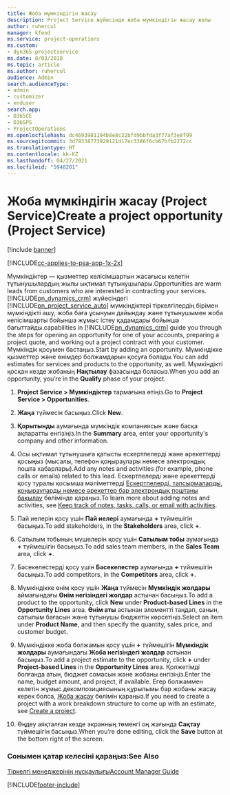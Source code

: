```yaml
---
title: Жоба мүмкіндігін жасау
description: Project Service жүйесінде жоба мүмкіндігін жасау жолы
author: ruhercul
manager: kfend
ms.service: project-operations
ms.custom:
- dyn365-projectservice
ms.date: 8/03/2018
ms.topic: article
ms.author: ruhercul
audience: Admin
search.audienceType:
- admin
- customizer
- enduser
search.app:
- D365CE
- D365PS
- ProjectOperations
ms.openlocfilehash: dc4693981194b8e8c22bfd9bbfda3f77af3e8f99
ms.sourcegitcommit: 3d78338773929121d17ec3386f6cb67bfb2272cc
ms.translationtype: HT
ms.contentlocale: kk-KZ
ms.lasthandoff: 04/27/2021
ms.locfileid: "5948201"
---
```

# <a name="create-a-project-opportunity-project-service"></a><span data-ttu-id="7678b-103">Жоба мүмкіндігін жасау (Project Service)</span><span class="sxs-lookup"><span data-stu-id="7678b-103">Create a project opportunity (Project Service)</span></span>

[!include [banner](../includes/psa-now-project-operations.md)]

[!INCLUDE[cc-applies-to-psa-app-1x-2x](../includes/cc-applies-to-psa-app-1x-2x.md)]

<span data-ttu-id="7678b-104">Мүмкіндіктер — қызметтер келісімшартын жасағысы келетін тұтынушылардың жылы ықтимал тұтынушылары.</span><span class="sxs-lookup"><span data-stu-id="7678b-104">Opportunities are warm leads from customers who are interested in contracting your services.</span></span> [!INCLUDE[pn_dynamics_crm](../includes/pn-dynamics-crm.md)] <span data-ttu-id="7678b-105">жүйесіндегі [!INCLUDE[pn_project_service_auto](../includes/pn-project-service-auto.md)] мүмкіндіктері тіркелгілердің бірімен мүмкіндікті ашу, жоба баға ұсынуын дайындау және тұтынушымен жоба келісімшарты бойынша жұмыс істеу қадамдары бойынша бағыттайды.</span><span class="sxs-lookup"><span data-stu-id="7678b-105">capabilities in [!INCLUDE[pn_dynamics_crm](../includes/pn-dynamics-crm.md)] guide you through the steps for opening an opportunity for one of your accounts, preparing a project quote, and working out a project contract with your customer.</span></span> <span data-ttu-id="7678b-106">Мүмкіндік қосумен бастаңыз.</span><span class="sxs-lookup"><span data-stu-id="7678b-106">Start by adding an opportunity.</span></span> <span data-ttu-id="7678b-107">Мүмкіндікке қызметтер және өнімдер болжамдарын қосуға болады.</span><span class="sxs-lookup"><span data-stu-id="7678b-107">You can add estimates for services and products to the opportunity, as well.</span></span> <span data-ttu-id="7678b-108">Мүмкіндікті қосқан кезде жобаның **Нақтылау** фазасында боласыз.</span><span class="sxs-lookup"><span data-stu-id="7678b-108">When you add an opportunity, you’re in the **Qualify** phase of your project.</span></span>  
  
1.  <span data-ttu-id="7678b-109">**Project Service > Мүмкіндіктер** тармағына өтіңіз.</span><span class="sxs-lookup"><span data-stu-id="7678b-109">Go to **Project Service > Opportunities**.</span></span>  
  
2.  <span data-ttu-id="7678b-110">**Жаңа** түймесін басыңыз.</span><span class="sxs-lookup"><span data-stu-id="7678b-110">Click **New**.</span></span>  
  
3.  <span data-ttu-id="7678b-111">**Қорытынды** аумағында мүмкіндік компаниясын және басқа ақпаратты енгізіңіз.</span><span class="sxs-lookup"><span data-stu-id="7678b-111">In the **Summary** area, enter your opportunity's company and other information.</span></span>  
  
4.  <span data-ttu-id="7678b-112">Осы ықтимал тұтынушыға қатысты ескертпелерді және әрекеттерді қосыңыз (мысалы, телефон қоңыраулары немесе электрондық пошта хабарлары).</span><span class="sxs-lookup"><span data-stu-id="7678b-112">Add any notes and activities (for example, phone calls or emails) related to this lead.</span></span> <span data-ttu-id="7678b-113">Ескертпелерді және әрекеттерді қосу туралы қосымша мәліметтерді [Ескертпелерді, тапсырмаларды, қоңырауларды немесе әрекеттер бар электрондық поштаны бақылау](/dynamics365/customerengagement/on-premises/basics/work-with-activities) бөлімінде қараңыз.</span><span class="sxs-lookup"><span data-stu-id="7678b-113">To learn more about adding notes and activities, see [Keep track of notes, tasks, calls, or email with activities](/dynamics365/customerengagement/on-premises/basics/work-with-activities).</span></span>  
  
5.  <span data-ttu-id="7678b-114">Пай иелерін қосу үшін **Пай иелері** аумағында **+** түймешігін басыңыз.</span><span class="sxs-lookup"><span data-stu-id="7678b-114">To add stakeholders, in the **Stakeholders** area, click **+**.</span></span>  
  
6.  <span data-ttu-id="7678b-115">Сатылым тобының мүшелерін қосу үшін **Сатылым тобы** аумағында **+** түймешігін басыңыз.</span><span class="sxs-lookup"><span data-stu-id="7678b-115">To add sales team members, in the **Sales Team** area, click **+**.</span></span>  
  
7.  <span data-ttu-id="7678b-116">Бәсекелестерді қосу үшін **Бәсекелестер** аумағында **+** түймешігін басыңыз.</span><span class="sxs-lookup"><span data-stu-id="7678b-116">To add competitors, in the **Competitors** area, click **+**.</span></span>  
  
8.  <span data-ttu-id="7678b-117">Мүмкіндікке өнім қосу үшін **Жаңа** түймесін **Мүмкіндік жолдары** аймағындағы **Өнім негізіндегі жолдар** астынан басыңыз.</span><span class="sxs-lookup"><span data-stu-id="7678b-117">To add a product to the opportunity, click **New** under **Product-based Lines** in the **Opportunity Lines** area.</span></span> <span data-ttu-id="7678b-118">**Өнім аты** астынан элементті таңдап, санын, сатылым бағасын және тұтынушы бюджетін көрсетіңіз.</span><span class="sxs-lookup"><span data-stu-id="7678b-118">Select an item under **Product Name**, and then specify the quantity, sales price, and customer budget.</span></span>  
  
9. <span data-ttu-id="7678b-119">Мүмкіндікке жоба болжамын қосу үшін **+** түймешігін **Мүмкіндік жолдары** аумағындағы **Жоба негізіндегі жолдар** астынан басыңыз.</span><span class="sxs-lookup"><span data-stu-id="7678b-119">To add a project estimate to the opportunity, click **+** under **Project-based Lines** in the **Opportunity Lines** area.</span></span> <span data-ttu-id="7678b-120">Қолжетімді болғанда атын, бюджет сомасын және жобаны енгізіңіз.</span><span class="sxs-lookup"><span data-stu-id="7678b-120">Enter the name, budget amount, and project, if available.</span></span> <span data-ttu-id="7678b-121">Егер болжаммен келетін жұмыс декомпозициясының құрылымы бар жобаны жасау керек болса,  [Жоба жасау](../psa/create-project.md) бөлімін қараңыз.</span><span class="sxs-lookup"><span data-stu-id="7678b-121">If you need to create a project with a work breakdown structure to come up with an estimate, see [Create a project](../psa/create-project.md).</span></span>  
  
10. <span data-ttu-id="7678b-122">Өңдеу аяқталған кезде экранның төменгі оң жағында **Сақтау** түймешігін басыңыз.</span><span class="sxs-lookup"><span data-stu-id="7678b-122">When you’re done editing, click the **Save** button at the bottom right of the screen.</span></span>  
  
### <a name="see-also"></a><span data-ttu-id="7678b-123">Сонымен қатар келесіні қараңыз:</span><span class="sxs-lookup"><span data-stu-id="7678b-123">See Also</span></span>  
 [<span data-ttu-id="7678b-124">Тіркелгі менеджерінің нұсқаулығы</span><span class="sxs-lookup"><span data-stu-id="7678b-124">Account Manager Guide</span></span>](../psa/account-manager-guide.md)


[!INCLUDE[footer-include](../includes/footer-banner.md)]